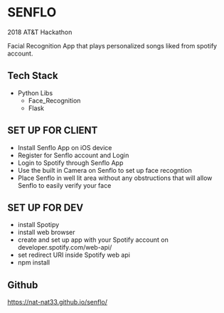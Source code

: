 # SENFLO

2018 AT&T Hackathon

Facial Recognition App that plays personalized songs liked from spotify account. 

## Tech Stack
- Python Libs
   - Face_Recognition
   - Flask
   

## SET UP FOR CLIENT
- Install Senflo App on iOS device
- Register for Senflo account and Login
- Login to Spotify through Senflo App
- Use the built in Camera on Senflo to set up face recogntion
- Place Senflo in well lit area without any obstructions that will allow Senflo to easily verify your face

## SET UP FOR DEV
- install Spotipy 
- install web browser
- create and set up app with your Spotify account on developer.spotify.com/web-api/
- set redirect URI inside Spotify web api
- npm install


## Github
https://nat-nat33.github.io/senflo/